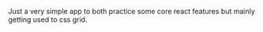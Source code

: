 Just a very simple app to both practice some core react features but mainly getting used to css grid.
